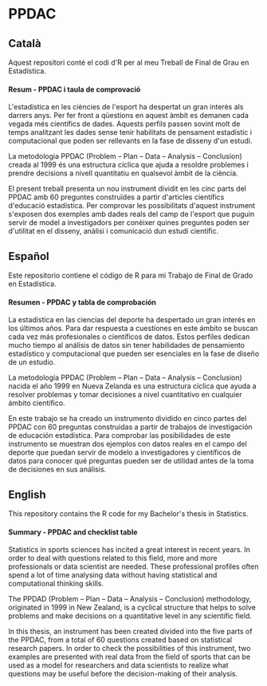 # PPDAC


## Català
Aquest repositori conté el codi d'R per al meu Treball de Final de Grau en Estadística.

#### Resum - PPDAC i taula de comprovació

L'estadística en les ciències de l'esport ha despertat un gran interès als darrers anys. Per fer front a qüestions en aquest àmbit es demanen cada vegada més científics de dades. Aquests perfils passen sovint molt de temps analitzant les dades sense tenir habilitats de pensament estadístic i computacional que poden ser rellevants en la fase de disseny d'un estudi.

La metodologia PPDAC (Problem – Plan – Data – Analysis – Conclusion) creada al 1999 és una estructura cíclica que ajuda a resoldre problemes i prendre decisions a nivell quantitatiu en qualsevol àmbit de la ciència.

El present treball presenta un nou instrument dividit en les cinc parts del PPDAC amb 60 preguntes construïdes a partir d'articles científics d'educació estadística. Per comprovar les possibilitats d'aquest instrument s'exposen dos exemples amb dades reals del camp de l'esport que puguin servir de model a investigadors per conèixer quines preguntes poden ser d'utilitat en el disseny, anàlisi i comunicació dun estudi científic.



## Español
Este repositorio contiene el código de R para mi Trabajo de Final de Grado en Estadística.

#### Resumen - PPDAC y tabla de comprobación

La estadística en las ciencias del deporte ha despertado un gran interés en los últimos años. Para dar respuesta a cuestiones en este ámbito se buscan cada vez más profesionales o científicos de datos. Estos perfiles dedican mucho tiempo al análisis de datos sin tener habilidades de pensamiento estadístico y computacional que pueden ser esenciales en la fase de diseño de un estudio.

La metodología PPDAC (Problem – Plan – Data – Analysis – Conclusion) nacida el año 1999 en Nueva Zelanda es una estructura cíclica que ayuda a resolver problemas y tomar decisiones a nivel cuantitativo en cualquier ámbito científico.

En este trabajo se ha creado un instrumento dividido en cinco partes del PPDAC con 60 preguntas construidas a partir de trabajos de investigación de educación estadística. Para comprobar las posibilidades de este instrumento se muestran dos ejemplos con datos reales en el campo del deporte que puedan servir de modelo a investigadores y científicos de datos para conocer qué preguntas pueden ser de utilidad antes de la toma de decisiones en sus análisis.

## English

This repository contains the R code for my Bachelor's thesis in Statistics.

#### Summary - PPDAC and checklist table 
Statistics in sports sciences has incited a great interest in recent years. In order to deal with questions related to this field, more and more professionals or data scientist are needed. These professional profiles often spend a lot of time analysing data without having statistical and computational thinking skills.

The PPDAD (Problem – Plan – Data – Analysis – Conclusion) methodology, originated in 1999 in New Zealand, is a cyclical structure that helps to solve problems and make decisions on a quantitative level in any scientific field.

In this thesis, an instrument has been created divided into the five parts of the PPDAC, from a total of 60 questions created based on statistical research papers. In order to check the possibilities of this instrument, two examples are presented with real data from the field of sports that can be used as a model for researchers and data scientists to realize what questions may be useful before the decision-making of their analysis.